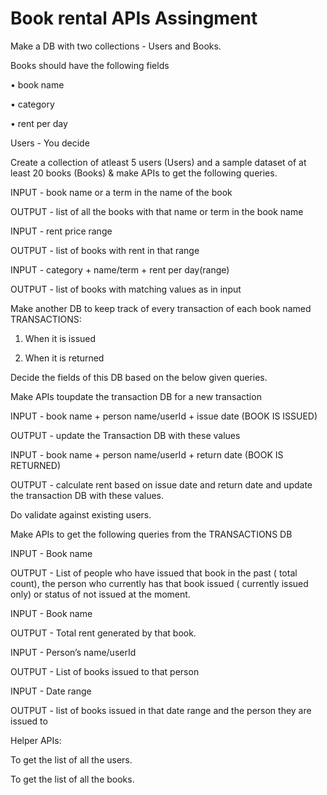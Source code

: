 # Book rental APIs Assingment

Make a DB with two collections - Users and Books.

Books should have the following fields

• book name

• category

• rent per day


Users - You decide

Create a collection of atleast 5 users (Users) and a sample dataset of at least
20 books (Books) & make APIs to get the following queries.

INPUT - book name or a term in the name of the book

OUTPUT - list of all the books with that name or term in the book name

INPUT - rent price range

OUTPUT - list of books with rent in that range

INPUT - category + name/term + rent per day(range)

OUTPUT - list of books with matching values as in input

Make another DB to keep track of every transaction of each book named TRANSACTIONS:

1. When it is issued
   
2. When it is returned


Decide the fields of this DB based on the below given queries.

Make APIs toupdate the transaction DB for a new transaction

INPUT - book name + person name/userId + issue date (BOOK IS ISSUED)

OUTPUT - update the Transaction DB with these values

INPUT - book name + person name/userId + return date (BOOK IS RETURNED)

OUTPUT - calculate rent based on issue date and return date and update the transaction DB with these values.

Do validate against existing users.


Make APIs to get the following queries from the TRANSACTIONS DB

INPUT - Book name

OUTPUT - List of people who have issued that book in the past ( total
count), the person who currently has that book issued ( currently issued
only) or status of not issued at the moment.

INPUT - Book name

OUTPUT - Total rent generated by that book.

INPUT - Person’s name/userId

OUTPUT - List of books issued to that person

INPUT - Date range

OUTPUT - list of books issued in that date range and the person they are issued to


Helper APIs:

To get the list of all the users.

To get the list of all the books.
